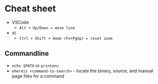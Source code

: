 # Cheat sheet

- VSCode
  - `Alt + Up/Down = move line`
- st
  - `Ctrl + Shift + Home (Fn+PgUp) = reset zoom`

## Commandline
- `echo $PATH` or `printenv`
- `whereis <command-to-search>` - locate the binary, source, and manual page files for a command
